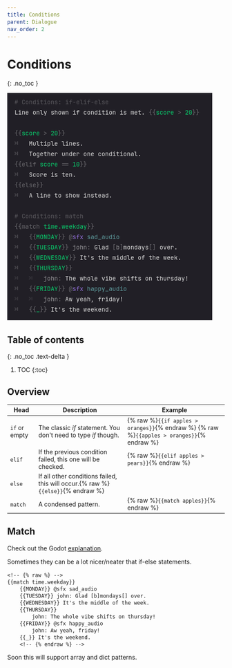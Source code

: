 ```yaml
---
title: Conditions
parent: Dialogue
nav_order: 2
---
```


# Conditions
{: .no_toc }

![](/docs/dialogue/conditions.png)

## Table of contents
{: .no_toc .text-delta }

1. TOC
{:toc}


## Overview

|Head|Description|Example|
|----|-----------|-------|
|`if` or empty|The classic *if* statement. You don't need to type *if* though.|{% raw %}`{{if apples > oranges}}`{% endraw %} {% raw %}`{{apples > oranges}}`{% endraw %}|
|`elif`|If the previous condition failed, this one will be checked.|{% raw %}`{{elif apples > pears}}`{% endraw %}|
|`else`|If all other conditions failed, this will occur.{% raw %}`{{else}}`{% endraw %}|
|`match`|A condensed pattern.|{% raw %}`{{match apples}}`{% endraw %}|

## Match

Check out the Godot [explanation](https://docs.godotengine.org/en/latest/tutorials/scripting/gdscript/gdscript_basics.html#match).

Sometimes they can be a lot nicer/neater that if-else statements.

```
<!-- {% raw %} -->
{{match time.weekday}}
    {{MONDAY}} @sfx sad_audio
    {{TUESDAY}} john: Glad [b]mondays[] over.
    {{WEDNESDAY}} It's the middle of the week.
    {{THURSDAY}}
        john: The whole vibe shifts on thursday!
    {{FRIDAY}} @sfx happy_audio
        john: Aw yeah, friday!
    {{_}} It's the weekend.
    <!-- {% endraw %} -->
```

Soon this will support array and dict patterns.
